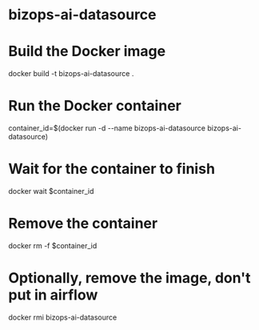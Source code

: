 # bizops-ai-datasource

# Build the Docker image
docker build -t bizops-ai-datasource .

# Run the Docker container
container_id=$(docker run -d --name bizops-ai-datasource bizops-ai-datasource)

# Wait for the container to finish
docker wait $container_id

# Remove the container
docker rm -f $container_id

# Optionally, remove the image, don't put in airflow
docker rmi bizops-ai-datasource